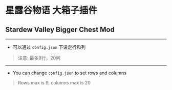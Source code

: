 # 星露谷物语 大箱子插件

## Stardew Valley Bigger Chest Mod

---

* 可以通过 `config.json` 下设定行和列
> 注意: 最多9行，20列

---

* You can change `config.json` to set rows and columns
> Rows max is 9, columns max is 20